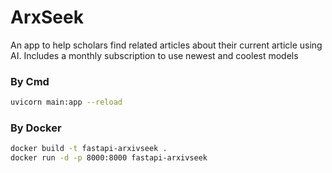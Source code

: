 # ArxSeek
An app to help scholars find related articles about their current article using AI. Includes a monthly subscription to use newest and coolest models

### By Cmd
```bash
uvicorn main:app --reload
```

### By Docker
```bash
docker build -t fastapi-arxivseek .
docker run -d -p 8000:8000 fastapi-arxivseek
```